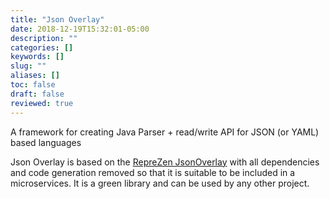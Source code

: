 ```yaml
---
title: "Json Overlay"
date: 2018-12-19T15:32:01-05:00
description: ""
categories: []
keywords: []
slug: ""
aliases: []
toc: false
draft: false
reviewed: true
---
```


A framework for creating Java Parser + read/write API for JSON (or YAML) based languages

Json Overlay is based on the [RepreZen JsonOverlay][] with all dependencies and code generation removed so that it is suitable to be included in a microservices. It is a green library and can be used by any other project. 


[RepreZen JsonOverlay]: https://github.com/RepreZen/JsonOverlay

